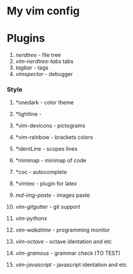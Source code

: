 # My vim config

# Plugins

1. *nerdtree* - file tree
1. *vim-nerdtree-tabs* tabs
1. *tagbar* - tags
1. *vimspector* - debugger

### Style

1. *onedark - color theme
1. *lightline - 
1. *vim-devicons - pictograms
1. *vim-rainbow - brackets colors
1. *identLine - scopes lines
1. *minimap - minimap of code

1. *coc - autocomplete
1. *vimtex - plugin for latex
1. *md-img-paste* - images paste

1. *vim-gitgutter* - git support
1. *vim-pythonx*

1. *vim-wakatime* - programming monitor
1. *vim-octave* - octave identation and etc

1. *vim-gramous* - grammar check (TO TEST)
1. *vim-javascript* - javascript identation and etc


